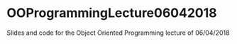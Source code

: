 # OOProgrammingLecture06042018
Slides and code for the Object Oriented Programming lecture of 06/04/2018
